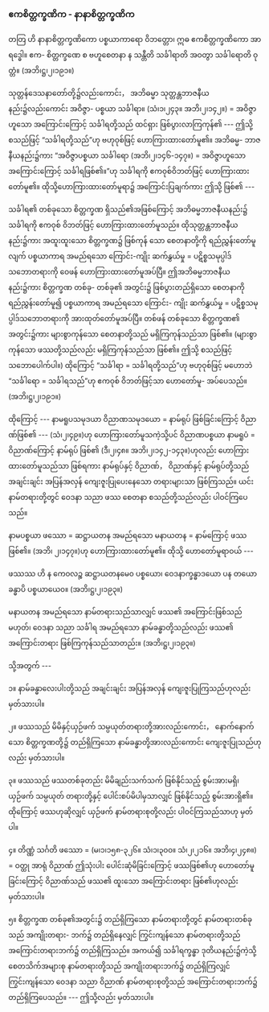 ### ဧကစိတ္တက္ခဏိက - နာနာစိတ္တက္ခဏိက

တတြ ဟိ နာနာစိတ္တက္ခဏိကော ပစ္စယာကာရော ဝိဘတ္တော၊ ဣဓ ဧကစိတ္တက္ခဏိကော အာရဒ္ဓေါ။ ဧက-
စိတ္တက္ခဏေ စ ဗဟူစေတနာ န သန္တီတိ သင်္ခါရာတိ အဝတွာ သင်္ခါရောတိ ဝုတ္တံ။ (အဘိ၊ဋ္ဌ၊၂၊၁၉၁။)

သုတ္တန်ဒေသနာတော်တို့၌လည်းကောင်း， အဘိဓမ္မာ သုတ္တန္တဘာဇနီယနည်း၌လည်းကောင်း အဝိဇ္ဇာ-
ပစ္စယာ သင်္ခါရာ။ (သံ၊၁၊၂၄၃။ အဘိ၊၂၊၁၄၂။) = အဝိဇ္ဇာဟူသော အကြောင်းကြောင့် သင်္ခါရတို့သည် ထင်ရှား
ဖြစ်ပွားလာကြကုန်၏ --- ဤသို့စသည်ဖြင့် “သင်္ခါရတို့သည်”ဟု ဗဟုဝုစ်ဖြင့် ဟောကြားထားတော်မူ၏။ အဘိဓမ္မ-
ဘာဇနီယနည်း၌ကား “အဝိဇ္ဇာပစ္စယာ သင်္ခါရော (အဘိ၊၂၊၁၄၆-၁၄၇။) = အဝိဇ္ဇာဟူသော အကြောင်းကြောင့်
သင်္ခါရဖြစ်၏။”ဟု သင်္ခါရကို ဧကဝုစ်ဝိဘတ်ဖြင့် ဟောကြားထားတော်မူ၏။ ထိုသို့ဟောကြားထားတော်မူရာ၌
အကြောင်းပြချက်ကား ဤသို့ ဖြစ်၏ ---

သင်္ခါရ၏ တစ်ခုသော စိတ္တက္ခဏ ရှိသည်၏အဖြစ်ကြောင့် အဘိဓမ္မဘာဇနီယနည်း၌ သင်္ခါရကို ဧကဝုစ်
ဝိဘတ်ဖြင့် ဟောကြားထားတော်မူသည်။ ထိုသုတ္တန္တဘာဇနီယနည်း၌ကား အထူးထူးသော စိတ္တက္ခဏ၌ ဖြစ်ကုန်
သော စေတနာတို့ကို ရည်ညွှန်းတော်မူလျက် ပစ္စယာကာရ အမည်ရသော ကြောင်း-ကျိုး ဆက်နွှယ်မှု = ပဋိစ္စသမုပ္ပါဒ်
သဘောတရားကို ဝေဖန် ဟောကြားထားတော်မူအပ်ပြီ။ ဤအဘိဓမ္မဘာဇနီယနည်း၌ကား စိတ္တက္ခဏ တစ်ခု-
တစ်ခု၏ အတွင်း၌ ဖြစ်ပွားတည်ရှိသော စေတနာကို ရည်ညွှန်းတော်မူ၍ ပစ္စယာကာရ အမည်ရသော ကြောင်း-
ကျိုး ဆက်နွှယ်မှု = ပဋိစ္စသမုပ္ပါဒ်သဘောတရားကို အားထုတ်တော်မူအပ်ပြီ။ တစ်ဖန် တစ်ခုသော စိတ္တက္ခဏ၏
အတွင်း၌ကား များစွာကုန်သော စေတနာတို့သည် မရှိကြကုန်သည်သာ ဖြစ်၏။ (များစွာကုန်သော
ဖဿတို့သည်လည်း မရှိကြကုန်သည်သာ ဖြစ်၏။ ဤသို့ စသည်ဖြင့် သဘောပေါက်ပါ။) ထိုကြောင့် “သင်္ခါရာ =
သင်္ခါရတို့သည်”ဟု ဗဟုဝုစ်ဖြင့် မဟောဘဲ “သင်္ခါရော = သင်္ခါရသည်”ဟု ဧကဝုစ် ဝိဘတ်ဖြင့်သာ ဟောတော်မူ-
အပ်ပေသည်။ (အဘိ၊ဋ္ဌ၊၂၊၁၉၁။)

ထိုကြောင့် --- နာမရူပသမုဒယာ ဝိညာဏသမုဒယော = နာမ်ရုပ် ဖြစ်ခြင်းကြောင့် ဝိညာဏ်ဖြစ်၏ ---
(သံ၊၂၊၄၉။)ဟု ဟောကြားတော်မူသကဲ့သို့ပင် ဝိညာဏပစ္စယာ နာမရူပံ = ဝိညာဏ်ကြောင့် နာမ်ရုပ် ဖြစ်၏
(ဒီ၊၂၊၄၈။ အဘိ၊၂၊၁၄၂-၁၄၃။)ဟုလည်း ဟောကြားထားတော်မူသည်သာ ဖြစ်ရကား နာမ်ရုပ်နှင့် ဝိညာဏ်，
ဝိညာဏ်နှင့် နာမ်ရုပ်တို့သည် အချင်းချင်း အပြန်အလှန် ကျေးဇူးပြုပေးနေသော တရားများသာ ဖြစ်ကြသည်။
ယင်းနာမ်တရားတို့တွင် ဝေဒနာ သညာ ဖဿ စေတနာ စသည်တို့သည်လည်း ပါဝင်ကြပေသည်။

နာမပစ္စယာ ဖဿော = ဆဋ္ဌာယတန အမည်ရသော မနာယတန = နာမ်ကြောင့် ဖဿဖြစ်၏။ (အဘိ၊
၂၊၁၄၇။)ဟု ဟောကြားထားတော်မူ၏။ ထိုသို့ ဟောတော်မူရာဝယ် ---

ဖဿဿ ဟိ န ကေ၀လဉ္စ ဆဋ္ဌာယတနမေ၀ ပစ္စယော၊ ဝေဒနာက္ခန္ဓာဒယော ပန တယော ခန္ဓာပိ
ပစ္စယာယေ၀။ (အဘိ၊ဋ္ဌ၊၂၊၁၉၃။)

မနာယတန အမည်ရသော နာမ်တရားသည်သာလျှင် ဖဿ၏ အကြောင်းဖြစ်သည် မဟုတ်၊ ဝေဒနာ
သညာ သင်္ခါရ အမည်ရသော နာမ်ခန္ဓာတို့သည်လည်း ဖဿ၏ အကြောင်းတရား ဖြစ်ကြကုန်သည်သာတည်း။
<r>(အဘိ၊ဋ္ဌ၊၂၊၁၉၃။)</r>

သို့အတွက် ---

၁။ နာမ်ခန္ဓာလေးပါးတို့သည် အချင်းချင်း အပြန်အလှန် ကျေးဇူးပြုကြသည်ဟုလည်း မှတ်သားပါ။

၂။ ဖဿသည် မိမိနှင့်ယှဉ်ဖက် သမ္ပယုတ်တရားတို့အားလည်းကောင်း， နောက်နောက်သော စိတ္တက္ခဏတို့၌
တည်ရှိကြသော နာမ်ခန္ဓာတို့အားလည်းကောင်း ကျေးဇူးပြုသည်ဟုလည်း မှတ်သားပါ။

၃။ ဖဿသည် ဖဿတစ်ခုတည်း မိမိချည်းသက်သက် ဖြစ်နိုင်သည့် စွမ်းအားမရှိ၊ ယှဉ်ဖက် သမ္ပယုတ်
တရားတို့နှင့် ပေါင်းစပ်မိပါမှသာလျှင် ဖြစ်နိုင်သည့် စွမ်းအားရှိ၏။ ထိုကြောင့် ဖဿဟုဆိုလျှင် ယှဉ်ဖက်
နာမ်တရားစုတို့လည်း ပါဝင်ကြသည်သာဟု မှတ်ပါ။

၄။ တိဏ္ဏံ သင်္ဂတိ ဖဿော = (မ၊၁၊၁၅၈-၃၂၆။ သံ၊၁၊၃၀၀။ သံ၊၂၊၂၁၆။ အဘိ၊၄၊၂၄၈။) = ဝတ္ထု အာရုံ
ဝိညာဏ် ဤသုံးပါး ပေါင်းဆုံမိခြင်းကြောင့် ဖဿဖြစ်၏ဟု ဟောတော်မူခြင်းကြောင့် ဝိညာဏ်သည် ဖဿ၏
ထူးသော အကြောင်းတရား ဖြစ်၏ဟုလည်း မှတ်သားပါ။

၅။ စိတ္တက္ခဏ တစ်ခု၏အတွင်း၌ တည်ရှိကြသော နာမ်တရားတို့တွင် နာမ်တရားတစ်ခုသည် အကျိုးတရား-
ဘက်၌ တည်ရှိနေလျှင် ကြွင်းကျန်သော နာမ်တရားတို့သည် အကြောင်းတရားဘက်၌ တည်ရှိကြသည်။
အကယ်၍ သင်္ခါရက္ခန္ဓာ ဒုတိယနည်း၌ကဲ့သို့ စေတသိက်အများစု နာမ်တရားတို့သည် အကျိုးတရားဘက်၌
တည်ရှိကြလျှင် ကြွင်းကျန်သော ဝေဒနာ သညာ ဝိညာဏ် နာမ်တရားစုတို့သည် အကြောင်းတရားဘက်၌
တည်ရှိကြပေသည်။ --- ဤသို့လည်း မှတ်သားပါ။
